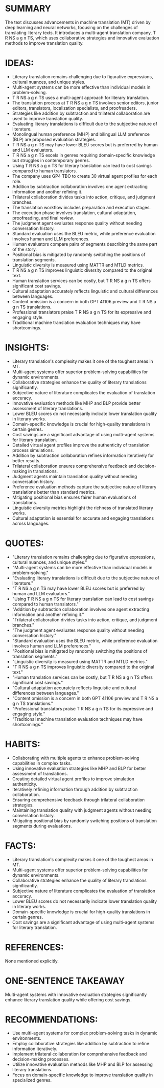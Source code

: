 # SUMMARY
The text discusses advancements in machine translation (MT) driven by deep learning and neural networks, focusing on the challenges of translating literary texts. It introduces a multi-agent translation company, T R NS a g n TS, which uses collaborative strategies and innovative evaluation methods to improve translation quality.

# IDEAS:
- Literary translation remains challenging due to figurative expressions, cultural nuances, and unique styles.
- Multi-agent systems can be more effective than individual models in problem-solving.
- T R NS a g n TS uses a multi-agent approach for literary translation.
- The translation process at T R NS a g n TS involves senior editors, junior editors, translators, localization specialists, and proofreaders.
- Strategies like addition by subtraction and trilateral collaboration are used to improve translation quality.
- Evaluating literary translations is difficult due to the subjective nature of literature.
- Monolingual human preference (MHP) and bilingual LLM preference (BLP) are proposed evaluation strategies.
- T R NS a g n TS may have lower BLEU scores but is preferred by human and LLM evaluators.
- T R NS a g n TS excels in genres requiring domain-specific knowledge but struggles in contemporary genres.
- Using T R NS a g n TS for literary translation can lead to cost savings compared to human translators.
- The company uses GP4 TBO to create 30 virtual agent profiles for each role.
- Addition by subtraction collaboration involves one agent extracting information and another refining it.
- Trilateral collaboration divides tasks into action, critique, and judgment branches.
- The translation workflow includes preparation and execution stages.
- The execution phase involves translation, cultural adaptation, proofreading, and final review.
- The judgment agent evaluates response quality without needing conversation history.
- Standard evaluation uses the BLEU metric, while preference evaluation involves human and LLM preferences.
- Human evaluators compare pairs of segments describing the same part of the story.
- Positional bias is mitigated by randomly switching the positions of translation segments.
- Linguistic diversity is measured using MATTR and MTLD metrics.
- T R NS a g n TS improves linguistic diversity compared to the original text.
- Human translation services can be costly, but T R NS a g n TS offers significant cost savings.
- Cultural adaptation accurately reflects linguistic and cultural differences between languages.
- Content omission is a concern in both GPT 41106 preview and T R NS a g n TS translations.
- Professional translators praise T R NS a g n TS for its expressive and engaging style.
- Traditional machine translation evaluation techniques may have shortcomings.

# INSIGHTS:
- Literary translation's complexity makes it one of the toughest areas in MT.
- Multi-agent systems offer superior problem-solving capabilities for dynamic environments.
- Collaborative strategies enhance the quality of literary translations significantly.
- Subjective nature of literature complicates the evaluation of translation accuracy.
- Innovative evaluation methods like MHP and BLP provide better assessment of literary translations.
- Lower BLEU scores do not necessarily indicate lower translation quality in literary works.
- Domain-specific knowledge is crucial for high-quality translations in certain genres.
- Cost savings are a significant advantage of using multi-agent systems for literary translation.
- Detailed virtual agent profiles improve the authenticity of translation process simulations.
- Addition by subtraction collaboration refines information iteratively for better results.
- Trilateral collaboration ensures comprehensive feedback and decision-making in translations.
- Judgment agents maintain translation quality without needing conversation history.
- Preference evaluation methods capture the subjective nature of literary translations better than standard metrics.
- Mitigating positional bias ensures fairer human evaluations of translations.
- Linguistic diversity metrics highlight the richness of translated literary works.
- Cultural adaptation is essential for accurate and engaging translations across languages.

# QUOTES:
- "Literary translation remains challenging due to figurative expressions, cultural nuances, and unique styles."
- "Multi-agent systems can be more effective than individual models in problem-solving."
- "Evaluating literary translations is difficult due to the subjective nature of literature."
- "T R NS a g n TS may have lower BLEU scores but is preferred by human and LLM evaluators."
- "Using T R NS a g n TS for literary translation can lead to cost savings compared to human translators."
- "Addition by subtraction collaboration involves one agent extracting information and another refining it."
- "Trilateral collaboration divides tasks into action, critique, and judgment branches."
- "The judgment agent evaluates response quality without needing conversation history."
- "Standard evaluation uses the BLEU metric, while preference evaluation involves human and LLM preferences."
- "Positional bias is mitigated by randomly switching the positions of translation segments."
- "Linguistic diversity is measured using MATTR and MTLD metrics."
- "T R NS a g n TS improves linguistic diversity compared to the original text."
- "Human translation services can be costly, but T R NS a g n TS offers significant cost savings."
- "Cultural adaptation accurately reflects linguistic and cultural differences between languages."
- "Content omission is a concern in both GPT 41106 preview and T R NS a g n TS translations."
- "Professional translators praise T R NS a g n TS for its expressive and engaging style."
- "Traditional machine translation evaluation techniques may have shortcomings."

# HABITS:
- Collaborating with multiple agents to enhance problem-solving capabilities in complex tasks.
- Using innovative evaluation strategies like MHP and BLP for better assessment of translations.
- Creating detailed virtual agent profiles to improve simulation authenticity.
- Iteratively refining information through addition by subtraction collaboration.
- Ensuring comprehensive feedback through trilateral collaboration strategies.
- Maintaining translation quality with judgment agents without needing conversation history.
- Mitigating positional bias by randomly switching positions of translation segments during evaluations.

# FACTS:
- Literary translation's complexity makes it one of the toughest areas in MT.
- Multi-agent systems offer superior problem-solving capabilities for dynamic environments.
- Collaborative strategies enhance the quality of literary translations significantly.
- Subjective nature of literature complicates the evaluation of translation accuracy.
- Lower BLEU scores do not necessarily indicate lower translation quality in literary works.
- Domain-specific knowledge is crucial for high-quality translations in certain genres.
- Cost savings are a significant advantage of using multi-agent systems for literary translation.

# REFERENCES:
None mentioned explicitly.

# ONE-SENTENCE TAKEAWAY
Multi-agent systems with innovative evaluation strategies significantly enhance literary translation quality while offering cost savings.

# RECOMMENDATIONS:
- Use multi-agent systems for complex problem-solving tasks in dynamic environments.
- Employ collaborative strategies like addition by subtraction to refine information iteratively.
- Implement trilateral collaboration for comprehensive feedback and decision-making processes.
- Utilize innovative evaluation methods like MHP and BLP for assessing literary translations.
- Focus on domain-specific knowledge to improve translation quality in specialized genres.